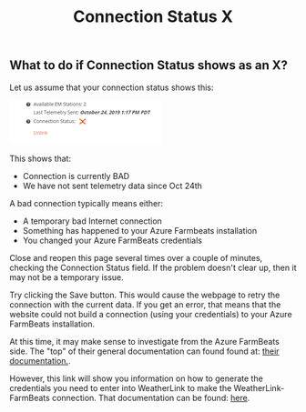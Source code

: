 ﻿---
title: Connection Status X
permalink: /connectionStatusX
classes: wide
header:
  overlay_color: "#000000"
  overlay_filter: "0.0"
  overlay_image: /assets/vendor/weatherlink/images/landing.jpg
---

## What to do if Connection Status shows as an X?

Let us assume that your connection status shows this:  
  
![connectionStatus](./images/connectionStatus.png)  
  
This shows that:

  - Connection is currently BAD
  - We have not sent telemetry data since Oct 24th

A bad connection typically means either:

  - A temporary bad Internet connection
  - Something has happened to your Azure Farmbeats installation
  - You changed your Azure FarmBeats credentials

Close and reopen this page several times over a couple of minutes,
checking the Connection Status field.  If the problem doesn't clear up, then it may not be a temporary issue.  

Try clicking the Save button. This would cause the webpage to retry the
connection with the current data.  If you get an error, that means that the website could not build a
connection (using your credentials) to your Azure FarmBeats installation.  
  
At this time, it may make sense to investigate from the Azure FarmBeats
side. The "top" of their general documentation can found found at: [their documentation.](https://aka.ms/FarmBeatsdocumentation).

However, this link will show you information on how to generate the credentials you need to enter into WeatherLink to make the WeatherLink-FarmBeats connection.
That documentation can be found: [here](https://docs.microsoft.com/en-us/azure/industry/agriculture/get-sensor-data-from-sensor-partner).


